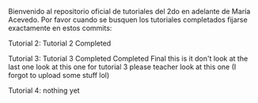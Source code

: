 Bienvenido al repositorio oficial de tutoriales del 2do en adelante de María Acevedo. 
Por favor cuando se busquen los tutoriales completados fijarse exactamente en estos commits: 

Tutorial 2: Tutorial 2 Completed 

Tutorial 3: Tutorial 3 Completed Completed Final this is it don't look at the last one look at this one for tutorial 3 please teacher look at this one (I forgot to upload some stuff lol)

Tutorial 4: nothing yet 
